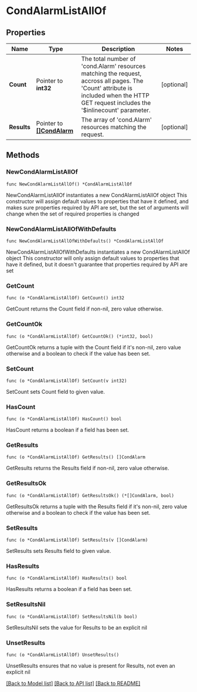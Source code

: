 # CondAlarmListAllOf

## Properties

Name | Type | Description | Notes
------------ | ------------- | ------------- | -------------
**Count** | Pointer to **int32** | The total number of &#39;cond.Alarm&#39; resources matching the request, accross all pages. The &#39;Count&#39; attribute is included when the HTTP GET request includes the &#39;$inlinecount&#39; parameter. | [optional] 
**Results** | Pointer to [**[]CondAlarm**](CondAlarm.md) | The array of &#39;cond.Alarm&#39; resources matching the request. | [optional] 

## Methods

### NewCondAlarmListAllOf

`func NewCondAlarmListAllOf() *CondAlarmListAllOf`

NewCondAlarmListAllOf instantiates a new CondAlarmListAllOf object
This constructor will assign default values to properties that have it defined,
and makes sure properties required by API are set, but the set of arguments
will change when the set of required properties is changed

### NewCondAlarmListAllOfWithDefaults

`func NewCondAlarmListAllOfWithDefaults() *CondAlarmListAllOf`

NewCondAlarmListAllOfWithDefaults instantiates a new CondAlarmListAllOf object
This constructor will only assign default values to properties that have it defined,
but it doesn't guarantee that properties required by API are set

### GetCount

`func (o *CondAlarmListAllOf) GetCount() int32`

GetCount returns the Count field if non-nil, zero value otherwise.

### GetCountOk

`func (o *CondAlarmListAllOf) GetCountOk() (*int32, bool)`

GetCountOk returns a tuple with the Count field if it's non-nil, zero value otherwise
and a boolean to check if the value has been set.

### SetCount

`func (o *CondAlarmListAllOf) SetCount(v int32)`

SetCount sets Count field to given value.

### HasCount

`func (o *CondAlarmListAllOf) HasCount() bool`

HasCount returns a boolean if a field has been set.

### GetResults

`func (o *CondAlarmListAllOf) GetResults() []CondAlarm`

GetResults returns the Results field if non-nil, zero value otherwise.

### GetResultsOk

`func (o *CondAlarmListAllOf) GetResultsOk() (*[]CondAlarm, bool)`

GetResultsOk returns a tuple with the Results field if it's non-nil, zero value otherwise
and a boolean to check if the value has been set.

### SetResults

`func (o *CondAlarmListAllOf) SetResults(v []CondAlarm)`

SetResults sets Results field to given value.

### HasResults

`func (o *CondAlarmListAllOf) HasResults() bool`

HasResults returns a boolean if a field has been set.

### SetResultsNil

`func (o *CondAlarmListAllOf) SetResultsNil(b bool)`

 SetResultsNil sets the value for Results to be an explicit nil

### UnsetResults
`func (o *CondAlarmListAllOf) UnsetResults()`

UnsetResults ensures that no value is present for Results, not even an explicit nil

[[Back to Model list]](../README.md#documentation-for-models) [[Back to API list]](../README.md#documentation-for-api-endpoints) [[Back to README]](../README.md)


